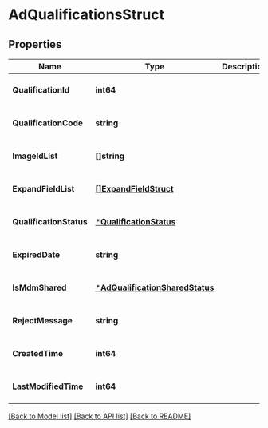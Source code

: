 # AdQualificationsStruct

## Properties
Name | Type | Description | Notes
------------ | ------------- | ------------- | -------------
**QualificationId** | **int64** |  | [optional] [default to null]
**QualificationCode** | **string** |  | [optional] [default to null]
**ImageIdList** | **[]string** |  | [optional] [default to null]
**ExpandFieldList** | [**[]ExpandFieldStruct**](expand_field_struct.md) |  | [optional] [default to null]
**QualificationStatus** | [***QualificationStatus**](QualificationStatus.md) |  | [optional] [default to null]
**ExpiredDate** | **string** |  | [optional] [default to null]
**IsMdmShared** | [***AdQualificationSharedStatus**](AdQualificationSharedStatus.md) |  | [optional] [default to null]
**RejectMessage** | **string** |  | [optional] [default to null]
**CreatedTime** | **int64** |  | [optional] [default to null]
**LastModifiedTime** | **int64** |  | [optional] [default to null]

[[Back to Model list]](../README.md#documentation-for-models) [[Back to API list]](../README.md#documentation-for-api-endpoints) [[Back to README]](../README.md)


